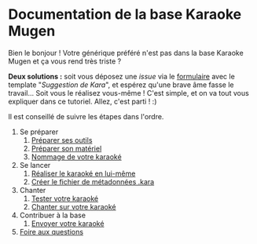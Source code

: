 # Documentation de la base Karaoke Mugen

Bien le bonjour ! Votre générique préféré n'est pas dans la base Karaoke Mugen et ça vous rend très triste ?

**Deux solutions :** soit vous déposez une *issue* via le [formulaire](https://lab.shelter.moe/Karaokemugen/karaokebase/issues/new) avec le template "*Suggestion de Kara*", et espérez qu'une brave âme fasse le travail... Soit vous le réalisez vous-même ! C'est simple, et on va tout vous expliquer dans ce tutoriel. Allez, c'est parti ! :)

Il est conseillé de suivre les étapes dans l'ordre.

1. Se préparer
   1. [Préparer ses outils](install.md)
   1. [Préparer son matériel](material.md)
   1. [Nommage de votre karaoké](naming.md)
1. Se lancer
   1. [Réaliser le karaoké en lui-même](karaoke.md)
   1. [Créer le fichier de métadonnées .kara](karafile.md)
1. Chanter
   1. [Tester votre karaoké](test.md)
   1. [Chanter sur votre karaoké](sing.md)
1. Contribuer à la base
   1. [Envoyer votre karaoké](upload.md)
1. [Foire aux questions](faq.md)